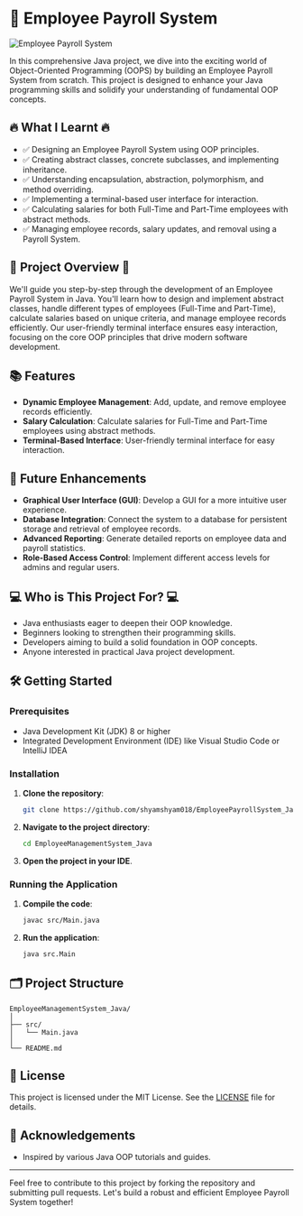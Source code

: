 ﻿# 🏢 Employee Payroll System

![Employee Payroll System](system_screenshot.png)

In this comprehensive Java project, we dive into the exciting world of Object-Oriented Programming (OOPS) by building an Employee Payroll System from scratch. This project is designed to enhance your Java programming skills and solidify your understanding of fundamental OOP concepts.

## 🔥 What I Learnt 🔥
- ✅ Designing an Employee Payroll System using OOP principles.
- ✅ Creating abstract classes, concrete subclasses, and implementing inheritance.
- ✅ Understanding encapsulation, abstraction, polymorphism, and method overriding.
- ✅ Implementing a terminal-based user interface for interaction.
- ✅ Calculating salaries for both Full-Time and Part-Time employees with abstract methods.
- ✅ Managing employee records, salary updates, and removal using a Payroll System.

## 🚀 Project Overview 🚀
We'll guide you step-by-step through the development of an Employee Payroll System in Java. You'll learn how to design and implement abstract classes, handle different types of employees (Full-Time and Part-Time), calculate salaries based on unique criteria, and manage employee records efficiently. Our user-friendly terminal interface ensures easy interaction, focusing on the core OOP principles that drive modern software development.

## 📚 Features
- **Dynamic Employee Management**: Add, update, and remove employee records efficiently.
- **Salary Calculation**: Calculate salaries for Full-Time and Part-Time employees using abstract methods.
- **Terminal-Based Interface**: User-friendly terminal interface for easy interaction.

## 🔮 Future Enhancements
- **Graphical User Interface (GUI)**: Develop a GUI for a more intuitive user experience.
- **Database Integration**: Connect the system to a database for persistent storage and retrieval of employee records.
- **Advanced Reporting**: Generate detailed reports on employee data and payroll statistics.
- **Role-Based Access Control**: Implement different access levels for admins and regular users.

## 💻 Who is This Project For? 💻
- Java enthusiasts eager to deepen their OOP knowledge.
- Beginners looking to strengthen their programming skills.
- Developers aiming to build a solid foundation in OOP concepts.
- Anyone interested in practical Java project development.

## 🛠️ Getting Started

### Prerequisites
- Java Development Kit (JDK) 8 or higher
- Integrated Development Environment (IDE) like Visual Studio Code or IntelliJ IDEA

### Installation
1. **Clone the repository**:
    ```sh
    git clone https://github.com/shyamshyam018/EmployeePayrollSystem_Java.git
    ```
2. **Navigate to the project directory**:
    ```sh
    cd EmployeeManagementSystem_Java
    ```
3. **Open the project in your IDE**.

### Running the Application
1. **Compile the code**:
    ```sh
    javac src/Main.java
    ```
2. **Run the application**:
    ```sh
    java src.Main
    ```
## 🗂️ Project Structure
```plaintext
EmployeeManagementSystem_Java/
│
├── src/
│   └── Main.java
│
└── README.md
```

## 📜 License
This project is licensed under the MIT License. See the [LICENSE](./LICENSE) file for details.

## 🌟 Acknowledgements
- Inspired by various Java OOP tutorials and guides.

---

Feel free to contribute to this project by forking the repository and submitting pull requests. Let's build a robust and efficient Employee Payroll System together!



